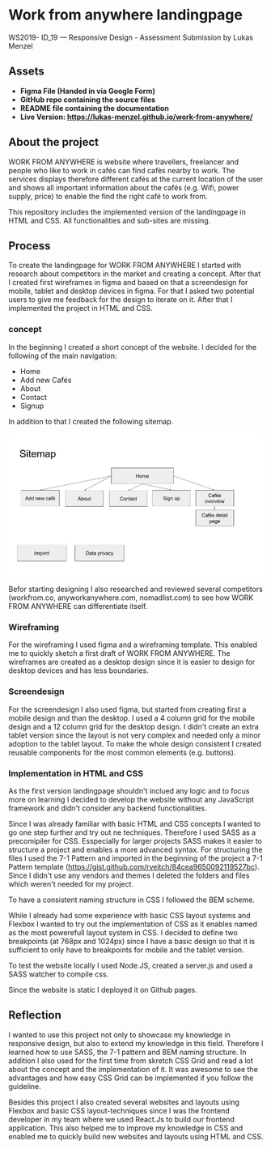 # Work from anywhere landingpage

WS2019- ID_19 — Responsive Design - Assessment Submission by Lukas Menzel

## Assets

- **Figma File (Handed in via Google Form)**
- **GitHub repo containing the source files**
- **README file containing the documentation**
- **Live Version: https://lukas-menzel.github.io/work-from-anywhere/**

## About the project

WORK FROM ANYWHERE is website where travellers, freelancer and people who like to work in cafés can find cafès nearby to work. The services displays therefore different cafés at the current location of the user and shows all important information about the cafés (e.g. Wifi, power supply, price) to enable the find the right café to work from.

This repository includes the implemented version of the landingpage in HTML and CSS. All functionalities and sub-sites are missing.

## Process

To create the landingpage for WORK FROM ANYWHERE I started with research about competitors in the market and creating a concept. After that I created first wireframes in figma and based on that a screendesign for mobile, tablet and desktop devices in figma. For that I asked two potential users to give me feedback for the design to iterate on it. After that I implemented the project in HTML and CSS.

### concept

In the beginning I created a short concept of the website. I decided for the following of the main navigation:

- Home
- Add new Cafés
- About
- Contact
- Signup

In addition to that I created the following sitemap.

<img src="sitemap.jpg">

Befor starting designing I also researched and reviewed several competitors (workfrom.co, anyworkanywhere.com, nomadlist.com) to see how WORK FROM ANYWHERE can differentiate itself.

### Wireframing

For the wireframing I used figma and a wireframing template. This enabled me to quickly sketch a first draft of WORK FROM ANYWHERE. The wireframes are created as a desktop design since it is easier to design for desktop devices and has less boundaries.

### Screendesign

For the screendesign I also used figma, but started from creating first a mobile design and than the desktop. I used a 4 column grid for the mobile design and a 12 column grid for the desktop design. I didn't create an extra tablet version since the layout is not very complex and needed only a minor adoption to the tablet layout. To make the whole design consistent I created reusable components for the most common elements (e.g. buttons).

### Implementation in HTML and CSS

As the first version landingpage shouldn't inclued any logic and to focus more on learning I decided to develop the website without any JavaScript framework and didn't consider any backend functionalities.

Since I was already familiar with basic HTML and CSS concepts I wanted to go one step further and try out ne techniques. Therefore I used SASS as a precomipiler for CSS. Esspecially for larger projects SASS makes it easier to structure a project and enables a more advanced syntax. For structuring the files I used the 7-1 Pattern and imported in the beginning of the project a 7-1 Pattern template (https://gist.github.com/rveitch/84cea9650092119527bc). Since I didn't use any vendors and themes I deleted the folders and files which weren't needed for my project.

To have a consistent naming structure in CSS I followed the BEM scheme.

While I already had some experience with basic CSS layout systems and Flexbox I wanted to try out the implementation of CSS as it enables named as the most powerefull layout system in CSS. I decided to define two breakpoints (at 768px and 1024px) since I have a basic design so that it is sufficient to only have to breakpoints for mobile and the tablet version.

To test the website locally I used Node.JS, created a server.js and used a SASS watcher to compile css.

Since the website is static I deployed it on Github pages.

## Reflection

I wanted to use this project not only to showcase my knowledge in responsive design, but also to extend my knowledge in this field. Therefore I learned how to use SASS, the 7-1 pattern and BEM naming structure. In addition I also used for the first time from skretch CSS Grid and read a lot about the concept and the implementation of it. It was awesome to see the advantages and how easy CSS Grid can be implemented if you follow the guideline.

Besides this project I also created several websites and layouts using Flexbox and basic CSS layout-techniques since I was the frontend developer in my team where we used React.Js to build our frontend application. This also helped me to improve my knowledge in CSS and enabled me to quickly build new websites and layouts using HTML and CSS.
